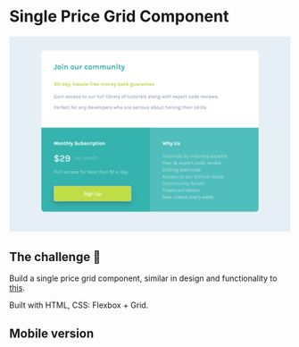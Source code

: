 # Single Price Grid Component

![Design preview for the Single Price Grid Component coding challenge](./design/price-component.png)

## The challenge 👋

Build a single price grid component, similar in design and functionality to [this](https://www.frontendmentor.io/challenges/single-price-grid-component-5ce41129d0ff452fec5abbbc). 

Built with HTML, CSS: Flexbox + Grid.

## Mobile version